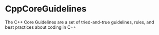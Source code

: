 # CppCoreGuidelines
The C++ Core Guidelines are a set of tried-and-true guidelines, rules, and best practices about coding in C++
